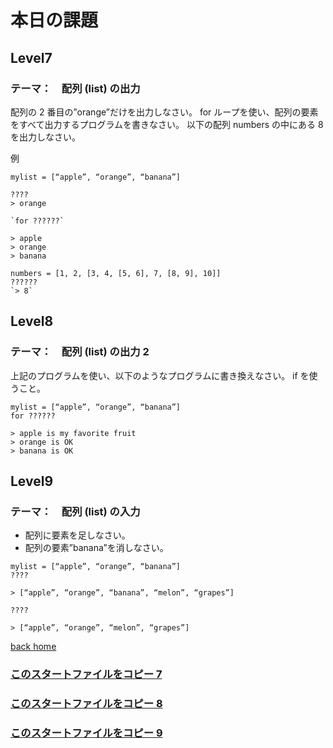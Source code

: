# 本日の課題

## Level7

### テーマ：　配列 (list) の出力

配列の 2 番目の”orange”だけを出力しなさい。
for ループを使い、配列の要素をすべて出力するプログラムを書きなさい。
以下の配列 numbers の中にある 8 を出力しなさい。

例

```python:
mylist = [“apple”, “orange”, “banana”]

????
> orange

`for ??????`

> apple
> orange
> banana

numbers = [1, 2, [3, 4, [5, 6], 7, [8, 9], 10]]
??????
`> 8`
```

## Level8

### テーマ：　配列 (list) の出力 2

上記のプログラムを使い、以下のようなプログラムに書き換えなさい。
if を使うこと。

```python:
mylist = [“apple”, “orange”, “banana”]
for ??????

> apple is my favorite fruit
> orange is OK
> banana is OK
```

## Level9

### テーマ：　配列 (list) の入力

- 配列に要素を足しなさい。
- 配列の要素”banana”を消しなさい。

```python:
mylist = [“apple”, “orange”, “banana”]
????

> [“apple”, “orange”, “banana”, “melon”, “grapes”]

????

> [“apple”, “orange”, “melon”, “grapes”]

```

[back home](https://github.com/Seigakuin/todays_task)

### [このスタートファイルをコピー 7](https://github.com/Seigakuin/todays_task/blob/master/task_templates/task07.py)

### [このスタートファイルをコピー 8](https://github.com/Seigakuin/todays_task/blob/master/task_templates/task08.py)

### [このスタートファイルをコピー 9](https://github.com/Seigakuin/todays_task/blob/master/task_templates/task09.py)

